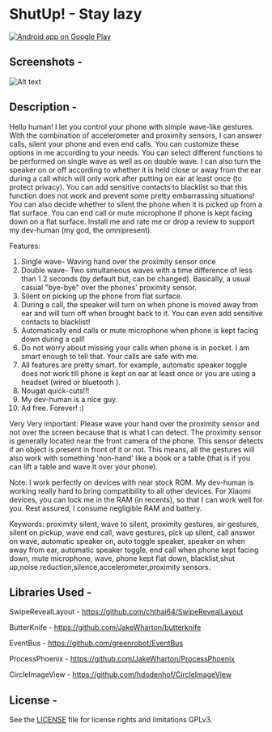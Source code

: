 
# ShutUp! - Stay lazy

[![Android app on Google Play](https://developer.android.com/images/brand/en_app_rgb_wo_60.png)](https://play.google.com/store/apps/details?id=com.laughingstock.ritwick.shutup) 

## Screenshots -
![Alt text](screensforgit.png)

## Description -
Hello human! 
I let you control your phone with simple wave-like gestures. With the combination of accelerometer and proximity sensors, I can answer calls, silent your phone and even end calls. You can customize these options in me according to your needs. You can select different functions to be performed on single wave as well as on double wave. I can also turn the speaker on or off according to whether it is held close or away from the ear during a call which will only work after putting on ear at least once (to protect privacy). You can add sensitive contacts to blacklist so that this function does not work and prevent some pretty embarrassing situations! You can also decide whether to silent the phone when it is picked up from a flat surface. You can end call or mute microphone if phone is kept facing down on a flat surface. Install me and rate me or drop a review to support my dev-human (my god, the omnipresent).

Features:
1. Single wave- Waving hand over the proximity sensor once
2. Double wave- Two simultaneous waves with a time difference of less than 1.2 seconds (by default but, can be changed). Basically, a usual casual "bye-bye" over the phones' proximity sensor.
3. Silent on picking up the phone from flat surface.
4. During a call, the speaker will turn on when phone is moved away from ear and will turn off when brought back to it. You can even add sensitive contacts to blacklist!
5. Automatically end calls or mute microphone when phone is kept facing down during a call!
6. Do not worry about missing your calls when phone is in pocket. I am smart enough to tell that. Your calls are safe with me.
7. All features are pretty smart. for example, automatic speaker toggle does not work till phone is kept on ear at least once or you are using a headset (wired or bluetooth ).
8. Nougat quick-cuts!!!
9. My dev-human is a nice guy.
10. Ad free. Forever! :)


Very Very important:
Please wave your hand over the proximity sensor and not over the screen because that is what I can detect. The proximity sensor is generally located near the front camera of the phone. This sensor detects if an object is present in front of it or not. This means, all the gestures will also work with something 'non-hand' like a book or a table (that is if you can lift a table and wave it over your phone).

Note:
I work perfectly on devices with near stock ROM. My dev-human is working really hard to bring compatibility to all other devices. For Xiaomi devices, you can lock me in the RAM (in recents), so that I can work well for you. Rest assured, I consume negligible RAM and battery.

Keywords: proximity silent, wave to silent, proximity gestures, air gestures, silent on pickup, wave end call, wave gestures, pick up silent, call answer on wave, automatic speaker on, auto toggle speaker, speaker on when away from ear, automatic speaker toggle, end call when phone kept facing down, mute microphone, wave, phone kept flat down, blacklist,shut up,noise reduction,silence,accelerometer,proximity sensors.



## Libraries Used -

SwipeRevealLayout - https://github.com/chthai64/SwipeRevealLayout

ButterKnife - https://github.com/JakeWharton/butterknife

EventBus - https://github.com/greenrobot/EventBus

ProcessPhoenix - https://github.com/JakeWharton/ProcessPhoenix

CircleImageView - https://github.com/hdodenhof/CircleImageView

## License -

See the [LICENSE](LICENSE.md) file for license rights and limitations GPLv3.
